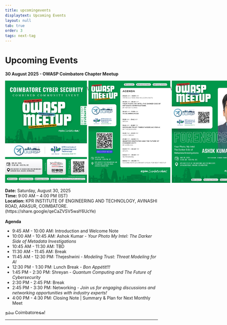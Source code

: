 ```yaml
---
title: upcomingevents
displaytext: Upcoming Events
layout: null
tab: true
order: 3
tags: next-tag
---
```


# Upcoming Events

<p>
  <strong>30 August 2025 - OWASP Coimbatore Chapter Meetup</strong>
  <br>
  <div style="display: flex; justify-content: space-between;">
    <img src="assets/images/events/August'25_offline_event/1 banner.jpg" width="270" height="337.5"><br>\
    <img src="assets/images/events/August'25_offline_event/2 schedule.jpg" width="270" height="337.5"><br>\
    <img src="assets/images/events/August'25_offline_event/3 speaker.jpg" width="270" height="337.5"><br>
    <img src="assets/images/events/August'25_offline_event/4 speaker.jpg" width="270" height="337.5"><br>
    <img src="assets/images/events/August'25_offline_event/5 speaker.jpg" width="270" height="337.5">
  </div>
  <br>
  <strong>Date:</strong> Saturday, August 30, 2025
  <br>
  <strong>Time:</strong> 9:00 AM – 4:00 PM (IST)
  <br>
  <strong>Location:</strong> KPR INSTITUTE OF ENGINEERING AND TECHNOLOGY, AVINASHI ROAD, ARASUR, COIMBATORE. (https://share.google/qeCaZVSV5waY6UcYe)
  <br>
  <br>
  <strong>Agenda</strong>
  <ul>
    <li>9:45 AM - 10:00 AM: Introduction and Welcome Note</li>
    <li>10:00 AM - 10:45 AM: Ashok Kumar - <em>Your Photo My Intel: The Darker Side of Metadata Investigations</em></li>
    <li>10:45 AM - 11:30 AM: TBD </li>
    <li>11:30 AM - 11:45 AM: Break </li>
    <li>11:45 AM - 12:30 PM: Thejeshwini - <em>Modeling Trust: Threat Modeling for AI</em></li>
    <li>12:30 PM - 1:30 PM: Lunch Break - <em>Bon Appétit!!!</em></li>
    <li>1:45 PM - 2:30 PM: Shreyan - <em>Quantum Computing and The Future of Cybersecurity</em></li>
    <li>2:30 PM - 2:45 PM: Break </li>
    <li>2:45 PM - 3:30 PM: Networking - <em>Join us for engaging discussions and networking opportunities with industry experts!</em></li>
    <li>4:00 PM - 4:30 PM: Closing Note | Summary & Plan for Next Monthly Meet</li>
  </ul>
</p>

    
<!-- [Coming Soon](assets/images/coming_soon_.gif) -->

நம்ம Coimbatoreங்க!
<!-- Stay tuned for more updates and details about our upcoming events! -->
---


